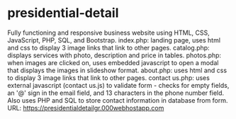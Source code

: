 # presidential-detail
Fully functioning and responsive business website using HTML, CSS, JavaScript, PHP, SQL, and Bootstrap.
index.php: landing page, uses html and css to display 3 image links that link to other pages.
catalog.php: displays services with photo, description and price in tables.
photos.php: when images are clicked on, uses embedded javascript to open a modal that displays the images in slideshow format.
about.php: uses html and css to display 3 image links that link to other pages.
contact us.php: uses external javascript (contact us.js) to validate form - checks for empty fields, an '@' sign in the email field, and 13 characters in the phone number field. Also uses PHP and SQL to store contact information in database from form.
URL: https://presidentialdetailgr.000webhostapp.com
